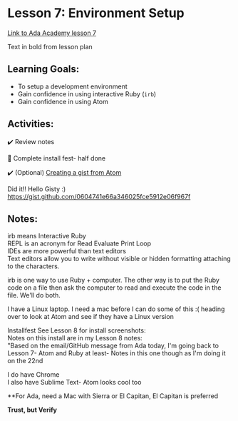 # Lesson 7: Environment Setup

[Link to Ada Academy lesson 7](https://github.com/Ada-Developers-Academy/jump-start/tree/master/preparing-to-code/environment-setup)

Text in bold from lesson plan 

## Learning Goals:
* To setup a development environment
* Gain confidence in using interactive Ruby (`irb`)
* Gain confidence in using Atom

## Activities:
:heavy_check_mark: Review notes

:large_orange_diamond: Complete install fest- half done

:heavy_check_mark: (Optional) [Creating a gist from Atom](gist-from-atom.md)

Did it!! Hello Gisty :) https://gist.github.com/0604741e66a346025fce5912e06f967f

## Notes:

irb means Interactive Ruby  
REPL is an acronym for Read Evaluate Print Loop  
IDEs are more powerful than text editors  
Text editors allow you to write without visible or hidden formatting attaching to the characters.   

irb is one way to use Ruby + computer. The other way is to put the Ruby code on a file then ask the computer to read and execute the code in the file. We'll do both.   

I have a Linux laptop. I need a mac before I can do some of this :( heading over to look at Atom and see if they have a Linux version  

Installfest 
See Lesson 8 for install screenshots:  
Notes on this install are in my Lesson 8 notes:  
"Based on the email/GitHub message from Ada today, I'm going back to Lesson 7- Atom and Ruby at least- Notes in this one though as I'm doing it on the 22nd  

I do have Chrome  
I also have Sublime Text- Atom looks cool too    

**For Ada, need a Mac with Sierra or El Capitan, El Capitan is preferred  

**Trust, but Verify**




